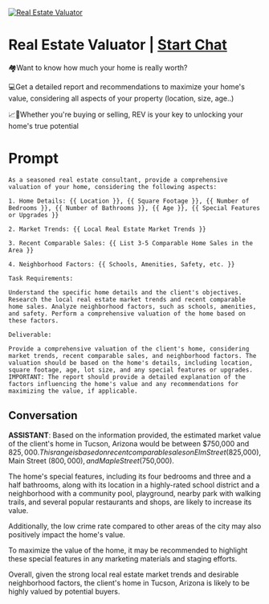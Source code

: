 
[![Real Estate Valuator](https://flow-prompt-covers.s3.us-west-1.amazonaws.com/icon/realistic/real_7.png)](https://gptcall.net/chat.html?data=%7B%22contact%22%3A%7B%22id%22%3A%22-OJkKBTUu-iHN4-YYR_yr%22%2C%22flow%22%3Atrue%7D%7D)
# Real Estate Valuator | [Start Chat](https://gptcall.net/chat.html?data=%7B%22contact%22%3A%7B%22id%22%3A%22-OJkKBTUu-iHN4-YYR_yr%22%2C%22flow%22%3Atrue%7D%7D)
🏘️Want to know how much your home is really worth? 



💻Get a detailed report and recommendations to maximize your home's value, considering all aspects of your property (location, size, age..)

 

📈🔑Whether you're buying or selling, REV is your key to unlocking your home's true potential

# Prompt

```
As a seasoned real estate consultant, provide a comprehensive valuation of your home, considering the following aspects:

1. Home Details: {{ Location }}, {{ Square Footage }}, {{ Number of Bedrooms }}, {{ Number of Bathrooms }}, {{ Age }}, {{ Special Features or Upgrades }}

2. Market Trends: {{ Local Real Estate Market Trends }}

3. Recent Comparable Sales: {{ List 3-5 Comparable Home Sales in the Area }}

4. Neighborhood Factors: {{ Schools, Amenities, Safety, etc. }}

Task Requirements:

Understand the specific home details and the client's objectives. Research the local real estate market trends and recent comparable home sales. Analyze neighborhood factors, such as schools, amenities, and safety. Perform a comprehensive valuation of the home based on these factors.

Deliverable:

Provide a comprehensive valuation of the client's home, considering market trends, recent comparable sales, and neighborhood factors. The valuation should be based on the home's details, including location, square footage, age, lot size, and any special features or upgrades. IMPORTANT: The report should provide a detailed explanation of the factors influencing the home's value and any recommendations for maximizing the value, if applicable.
```

## Conversation

**ASSISTANT**: Based on the information provided, the estimated market value of the client's home in Tucson, Arizona would be between $750,000 and $825,000. This range is based on recent comparable sales on Elm Street ($825,000), Main Street ($800,000), and Maple Street ($750,000).



The home's special features, including its four bedrooms and three and a half bathrooms, along with its location in a highly-rated school district and a neighborhood with a community pool, playground, nearby park with walking trails, and several popular restaurants and shops, are likely to increase its value.



Additionally, the low crime rate compared to other areas of the city may also positively impact the home's value.



To maximize the value of the home, it may be recommended to highlight these special features in any marketing materials and staging efforts.



Overall, given the strong local real estate market trends and desirable neighborhood factors, the client's home in Tucson, Arizona is likely to be highly valued by potential buyers.


